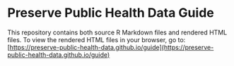# Preserve Public Health Data Guide

This repository contains both source R Markdown files and rendered HTML files. To view the rendered HTML files in your browser, go to: [https://preserve-public-health-data.github.io/guide](https://preserve-public-health-data.github.io/guide)
